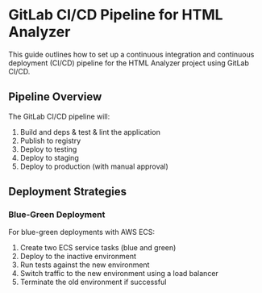 # GitLab CI/CD Pipeline for HTML Analyzer

This guide outlines how to set up a continuous integration and continuous deployment (CI/CD) pipeline for the HTML Analyzer project using GitLab CI/CD.

## Pipeline Overview

The GitLab CI/CD pipeline will:

1. Build and deps & test & lint the application
2. Publish to registry
3. Deploy to testing
4. Deploy to staging
5. Deploy to production (with manual approval)

## Deployment Strategies

### Blue-Green Deployment

For blue-green deployments with AWS ECS:

1. Create two ECS service tasks (blue and green)
2. Deploy to the inactive environment
3. Run tests against the new environment
4. Switch traffic to the new environment using a load balancer
5. Terminate the old environment if successful